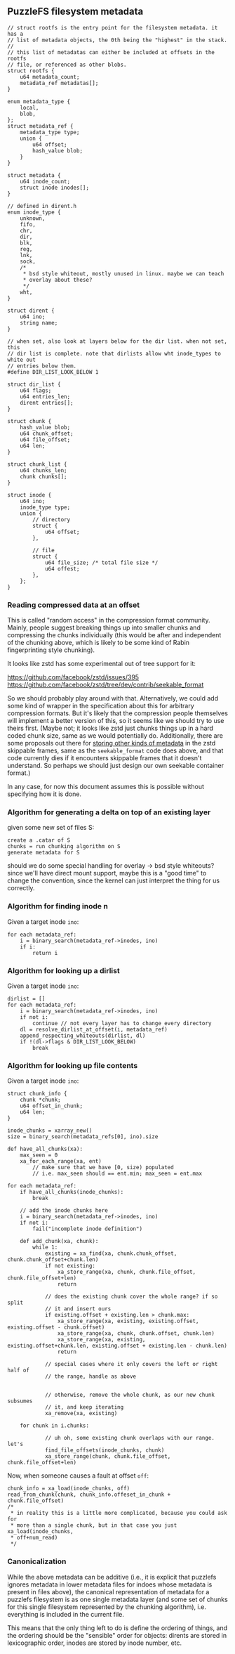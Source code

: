 ## PuzzleFS filesystem metadata

    // struct rootfs is the entry point for the filesystem metadata. it has a
    // list of metadata objects, the 0th being the "highest" in the stack.
    //
    // this list of metadatas can either be included at offsets in the rootfs
    // file, or referenced as other blobs.
    struct rootfs {
        u64 metadata_count;
        metadata_ref metadatas[];
    }

    enum metadata_type {
        local,
        blob,
    };
    struct metadata_ref {
        metadata_type type;
        union {
            u64 offset;
            hash_value blob;
        }
    }

    struct metadata {
        u64 inode_count;
        struct inode inodes[];
    }

    // defined in dirent.h
    enum inode_type {
        unknown,
        fifo,
        chr,
        dir,
        blk,
        reg,
        lnk,
        sock,
        /*
         * bsd style whiteout, mostly unused in linux. maybe we can teach
         * overlay about these?
         */
        wht,
    }

    struct dirent {
        u64 ino;
        string name;
    }

    // when set, also look at layers below for the dir list. when not set, this
    // dir list is complete. note that dirlists allow wht inode_types to white out
    // entries below them.
    #define DIR_LIST_LOOK_BELOW 1

    struct dir_list {
        u64 flags;
        u64 entries_len;
        dirent entries[];
    }

    struct chunk {
        hash_value blob;
        u64 chunk_offset;
        u64 file_offset;
        u64 len;
    }

    struct chunk_list {
        u64 chunks_len;
        chunk chunks[];
    }

    struct inode {
        u64 ino;
        inode_type type;
        union {
            // directory
            struct {
                u64 offset;
            },

            // file
            struct {
                u64 file_size; /* total file size */
                u64 offest;
            },
        };
    }

### Reading compressed data at an offset

This is called "random access" in the compression format community. Mainly,
people suggest breaking things up into smaller chunks and compressing the
chunks individually (this would be after and independent of the chunking above,
which is likely to be some kind of Rabin fingerprinting style chunking).

It looks like zstd has some experimental out of tree support for it:

https://github.com/facebook/zstd/issues/395
https://github.com/facebook/zstd/tree/dev/contrib/seekable_format

So we should probably play around with that. Alternatively, we could add some
kind of wrapper in the specification about this for arbitrary compression
formats. But it's likely that the compression people themselves will implement
a better version of this, so it seems like we should try to use theirs first.
(Maybe not; it looks like zstd just chunks things up in a hard coded chunk
size, same as we would potentially do. Additionally, there are some proposals
out there for [storing other kinds of
metadata](https://github.com/containers/storage/pull/775) in the zstd skippable
frames, same as the `seekable_format` code does above, and that code currently
dies if it encounters skippable frames that it doesn't understand. So perhaps
we should just design our own seekable container format.)

In any case, for now this document assumes this is possible without specifying
how it is done.

### Algorithm for generating a delta on top of an existing layer

given some new set of files S:

    create a .catar of S
    chunks = run chunking algorithm on S
    generate metadata for S

should we do some special handling for overlay -> bsd style whiteouts? since
we'll have direct mount support, maybe this is a "good time" to change the
convention, since the kernel can just interpret the thing for us correctly.

### Algorithm for finding inode n

Given a target inode `ino`:

    for each metadata_ref:
        i = binary_search(metadata_ref->inodes, ino)
        if i:
            return i

### Algorithm for looking up a dirlist

Given a target inode `ino`:

    dirlist = []
    for each metadata_ref:
        i = binary_search(metadata_ref->inodes, ino)
        if not i:
            continue // not every layer has to change every directory
        dl = resolve_dirlist_at_offset(i, metadata_ref)
        append_respecting_whiteouts(dirlist, dl)
        if !(dl->flags & DIR_LIST_LOOK_BELOW)
            break

### Algorithm for looking up file contents

Given a target inode `ino`:


    struct chunk_info {
        chunk *chunk;
        u64 offset_in_chunk;
        u64 len;
    }

    inode_chunks = xarray_new()
    size = binary_search(metadata_refs[0], ino).size

    def have_all_chunks(xa):
        max_seen = 0
        xa_for_each_range(xa, ent)
            // make sure that we have [0, size) populated
            // i.e. max_seen should == ent.min; max_seen = ent.max

    for each metadata_ref:
        if have_all_chunks(inode_chunks):
            break

        // add the inode chunks here
        i = binary_search(metadata_ref->inodes, ino)
        if not i:
            fail("incomplete inode definition")

        def add_chunk(xa, chunk):
            while 1:
                existing = xa_find(xa, chunk.chunk_offset, chunk.chunk_offset+chunk.len)
                if not existing:
                    xa_store_range(xa, chunk, chunk.file_offset, chunk.file_offset+len)
                    return

                // does the existing chunk cover the whole range? if so split
                // it and insert ours
                if existing.offset + existing.len > chunk.max:
                    xa_store_range(xa, existing, existing.offset, existing.offset - chunk.offset)
                    xa_store_range(xa, chunk, chunk.offset, chunk.len)
                    xa_store_range(xa, existing, existing.offset+chunk.len, existing.offset + existing.len - chunk.len)
                    return

                // special cases where it only covers the left or right half of
                // the range, handle as above


                // otherwise, remove the whole chunk, as our new chunk subsumes
                // it, and keep iterating
                xa_remove(xa, existing)

        for chunk in i.chunks:

                // uh oh, some existing chunk overlaps with our range. let's 
                find_file_offsets(inode_chunks, chunk)
                xa_store_range(chunk, chunk.file_offset, chunk.file_offset+len)

Now, when someone causes a fault at offset `off`:

    chunk_info = xa_load(inode_chunks, off)
    read_from_chunk(chunk, chunk_info.offeset_in_chunk + chunk.file_offset)
    /*
     * in reality this is a little more complicated, because you could ask for
     * more than a single chunk, but in that case you just xa_load(inode_chunks,
     * off+num_read)
     */


### Canonicalization

While the above metadata can be additive (i.e., it is explicit that puzzlefs
ignores metadata in lower metadata files for indoes whose metadata is present
in files above), the canonical representation of metadata for a puzzlefs
filesystem is as one single metadata layer (and some set of chunks for this
single filesystem represented by the chunking algorithm), i.e. everything is
included in the current file.

This means that the only thing left to do is define the ordering of things, and
the ordering should be the "sensible" order for objects: dirents are stored in
lexicographic order, inodes are stored by inode number, etc.
